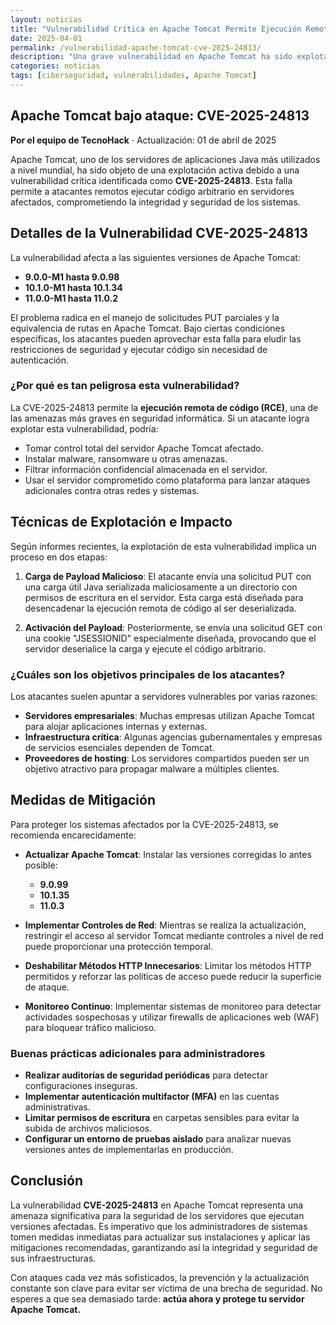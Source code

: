 ```yaml
---
layout: noticias
title: "Vulnerabilidad Crítica en Apache Tomcat Permite Ejecución Remota de Código: CVE-2025-24813"
date: 2025-04-01
permalink: /vulnerabilidad-apache-tomcat-cve-2025-24813/
description: "Una grave vulnerabilidad en Apache Tomcat ha sido explotada activamente, permitiendo la ejecución remota de código en servidores afectados. Descubre cómo proteger tu sistema."
categories: noticias
tags: [ciberseguridad, vulnerabilidades, Apache Tomcat]
---
```


## Apache Tomcat bajo ataque: CVE-2025-24813

**Por el equipo de TecnoHack** · Actualización: 01 de abril de 2025  

Apache Tomcat, uno de los servidores de aplicaciones Java más utilizados a nivel mundial, ha sido objeto de una explotación activa debido a una vulnerabilidad crítica identificada como **CVE-2025-24813**. Esta falla permite a atacantes remotos ejecutar código arbitrario en servidores afectados, comprometiendo la integridad y seguridad de los sistemas.

## Detalles de la Vulnerabilidad CVE-2025-24813

La vulnerabilidad afecta a las siguientes versiones de Apache Tomcat:

- **9.0.0-M1 hasta 9.0.98**
- **10.1.0-M1 hasta 10.1.34**
- **11.0.0-M1 hasta 11.0.2**

El problema radica en el manejo de solicitudes PUT parciales y la equivalencia de rutas en Apache Tomcat. Bajo ciertas condiciones específicas, los atacantes pueden aprovechar esta falla para eludir las restricciones de seguridad y ejecutar código sin necesidad de autenticación.

### ¿Por qué es tan peligrosa esta vulnerabilidad?

La CVE-2025-24813 permite la **ejecución remota de código (RCE)**, una de las amenazas más graves en seguridad informática. Si un atacante logra explotar esta vulnerabilidad, podría:

- Tomar control total del servidor Apache Tomcat afectado.
- Instalar malware, ransomware u otras amenazas.
- Filtrar información confidencial almacenada en el servidor.
- Usar el servidor comprometido como plataforma para lanzar ataques adicionales contra otras redes y sistemas.

## Técnicas de Explotación e Impacto

Según informes recientes, la explotación de esta vulnerabilidad implica un proceso en dos etapas:

1. **Carga de Payload Malicioso**: El atacante envía una solicitud PUT con una carga útil Java serializada maliciosamente a un directorio con permisos de escritura en el servidor. Esta carga está diseñada para desencadenar la ejecución remota de código al ser deserializada.

2. **Activación del Payload**: Posteriormente, se envía una solicitud GET con una cookie "JSESSIONID" especialmente diseñada, provocando que el servidor deserialice la carga y ejecute el código arbitrario.

### ¿Cuáles son los objetivos principales de los atacantes?

Los atacantes suelen apuntar a servidores vulnerables por varias razones:

- **Servidores empresariales**: Muchas empresas utilizan Apache Tomcat para alojar aplicaciones internas y externas.
- **Infraestructura crítica**: Algunas agencias gubernamentales y empresas de servicios esenciales dependen de Tomcat.
- **Proveedores de hosting**: Los servidores compartidos pueden ser un objetivo atractivo para propagar malware a múltiples clientes.

## Medidas de Mitigación

Para proteger los sistemas afectados por la CVE-2025-24813, se recomienda encarecidamente:

- **Actualizar Apache Tomcat**: Instalar las versiones corregidas lo antes posible:
  - **9.0.99**
  - **10.1.35**
  - **11.0.3**

- **Implementar Controles de Red**: Mientras se realiza la actualización, restringir el acceso al servidor Tomcat mediante controles a nivel de red puede proporcionar una protección temporal.

- **Deshabilitar Métodos HTTP Innecesarios**: Limitar los métodos HTTP permitidos y reforzar las políticas de acceso puede reducir la superficie de ataque.

- **Monitoreo Continuo**: Implementar sistemas de monitoreo para detectar actividades sospechosas y utilizar firewalls de aplicaciones web (WAF) para bloquear tráfico malicioso.

### Buenas prácticas adicionales para administradores

- **Realizar auditorías de seguridad periódicas** para detectar configuraciones inseguras.
- **Implementar autenticación multifactor (MFA)** en las cuentas administrativas.
- **Limitar permisos de escritura** en carpetas sensibles para evitar la subida de archivos maliciosos.
- **Configurar un entorno de pruebas aislado** para analizar nuevas versiones antes de implementarlas en producción.

## Conclusión

La vulnerabilidad **CVE-2025-24813** en Apache Tomcat representa una amenaza significativa para la seguridad de los servidores que ejecutan versiones afectadas. Es imperativo que los administradores de sistemas tomen medidas inmediatas para actualizar sus instalaciones y aplicar las mitigaciones recomendadas, garantizando así la integridad y seguridad de sus infraestructuras.

Con ataques cada vez más sofisticados, la prevención y la actualización constante son clave para evitar ser víctima de una brecha de seguridad. No esperes a que sea demasiado tarde: **actúa ahora y protege tu servidor Apache Tomcat.**
